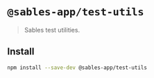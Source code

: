# `@sables-app/test-utils`

> Sables test utilities.

## Install

```sh
npm install --save-dev @sables-app/test-utils
```
